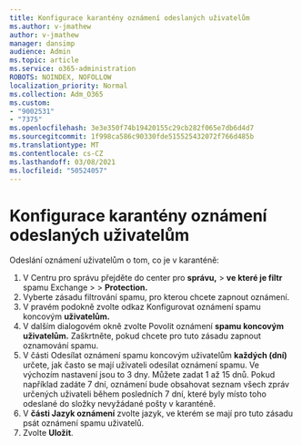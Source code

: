 ```yaml
---
title: Konfigurace karantény oznámení odeslaných uživatelům
ms.author: v-jmathew
author: v-jmathew
manager: dansimp
audience: Admin
ms.topic: article
ms.service: o365-administration
ROBOTS: NOINDEX, NOFOLLOW
localization_priority: Normal
ms.collection: Adm_O365
ms.custom:
- "9002531"
- "7375"
ms.openlocfilehash: 3e3e350f74b19420155c29cb282f065e7db6d4d7
ms.sourcegitcommit: 1f998ca586c90330fde515525432072f766d485b
ms.translationtype: MT
ms.contentlocale: cs-CZ
ms.lasthandoff: 03/08/2021
ms.locfileid: "50524057"
---
```

# <a name="configure-quarantine-notifications-sent-to-users"></a>Konfigurace karantény oznámení odeslaných uživatelům

Odeslání oznámení uživatelům o tom, co je v karanténě:

1. V Centru pro správu přejděte do center pro **správu,**  >  **ve které je filtr** spamu Exchange  >    >  **Protection.**
2. Vyberte zásadu filtrování spamu, pro kterou chcete zapnout oznámení.
3. V pravém podokně zvolte odkaz Konfigurovat oznámení spamu koncovým **uživatelům.**
4. V dalším dialogovém okně zvolte Povolit oznámení **spamu koncovým uživatelům.** Zaškrtněte, pokud chcete pro tuto zásadu zapnout oznamování spamu.
5. V části Odesílat oznámení spamu koncovým uživatelům **každých (dní)** určete, jak často se mají uživateli odesílat oznámení spamu. Ve výchozím nastavení jsou to 3 dny. Můžete zadat 1 až 15 dnů. Pokud například zadáte 7 dní, oznámení bude obsahovat seznam všech zpráv určených uživateli během posledních 7 dní, které byly místo toho odeslané do složky nevyžádané pošty v karanténě.
6. V **části Jazyk oznámení** zvolte jazyk, ve kterém se mají pro tuto zásadu psát oznámení spamu uživatelů.
7. Zvolte **Uložit**.
